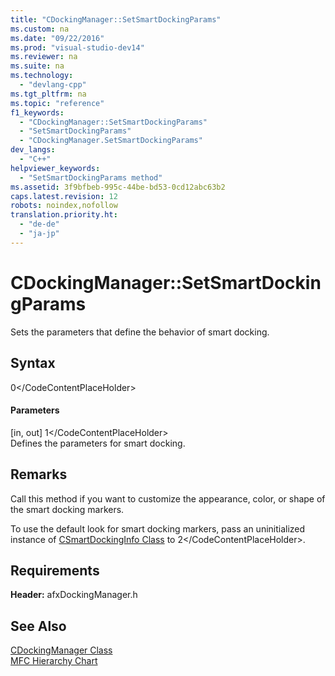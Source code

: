 ```yaml
---
title: "CDockingManager::SetSmartDockingParams"
ms.custom: na
ms.date: "09/22/2016"
ms.prod: "visual-studio-dev14"
ms.reviewer: na
ms.suite: na
ms.technology: 
  - "devlang-cpp"
ms.tgt_pltfrm: na
ms.topic: "reference"
f1_keywords: 
  - "CDockingManager::SetSmartDockingParams"
  - "SetSmartDockingParams"
  - "CDockingManager.SetSmartDockingParams"
dev_langs: 
  - "C++"
helpviewer_keywords: 
  - "SetSmartDockingParams method"
ms.assetid: 3f9bfbeb-995c-44be-bd53-0cd12abc63b2
caps.latest.revision: 12
robots: noindex,nofollow
translation.priority.ht: 
  - "de-de"
  - "ja-jp"
---
```

# CDockingManager::SetSmartDockingParams
Sets the parameters that define the behavior of smart docking.  
  
## Syntax  
  
<CodeContentPlaceHolder>0\</CodeContentPlaceHolder>  
#### Parameters  
 [in, out] <CodeContentPlaceHolder>1\</CodeContentPlaceHolder>  
 Defines the parameters for smart docking.  
  
## Remarks  
 Call this method if you want to customize the appearance, color, or shape of the smart docking markers.  
  
 To use the default look for smart docking markers, pass an uninitialized instance of [CSmartDockingInfo Class](../vs140/csmartdockinginfo-class.md) to <CodeContentPlaceHolder>2\</CodeContentPlaceHolder>.  
  
## Requirements  
 **Header:** afxDockingManager.h  
  
## See Also  
 [CDockingManager Class](../vs140/cdockingmanager-class.md)   
 [MFC Hierarchy Chart](../vs140/hierarchy-chart.md)